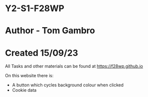 # Y2-S1-F28WP
# Author - Tom Gambro
# Created 15/09/23

All Tasks and other materials can be found at https://f28wp.github.io

On this website there is:
- A button which cycles background colour when clicked
- Cookie data